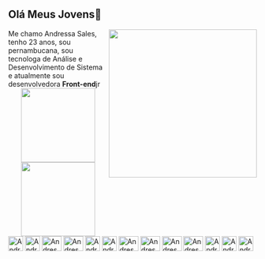 ## Olá Meus Jovens👋

<img  width="300" align="right"  src="https://github.com/user-attachments/assets/95787650-5de8-4b39-a5d2-9210e798b18d" />
Me chamo Andressa Sales, tenho 23 anos, sou pernambucana, sou tecnologa de Análise e Desenvolvimento de Sistema e atualmente sou desenvolvedora <b>Front-end</b>jr 



 <div align="center">
    <img height="150em" src="https://github-readme-stats-ten-gilt.vercel.app/api?username=AndressaSales&show_icons=true&theme=dracula&count_private=true">
    <img height="150em" src="https://github-readme-stats-ten-gilt.vercel.app/api/top-langs/?username=AndressaSales&layout=compact&theme=dracula">
</div>
<!--<p> - Skills </p>-->
<div style="flex-basis: 48%;>
 
   <img align="center" alt="AndressaSales-VSCODE" height="30"  widht="40" src="https://cdn.jsdelivr.net/gh/devicons/devicon@latest/icons/html5/html5-original.svg" />
   <img align="center" alt="AndressaSales-Html" height="30"  widht="40" src="https://cdn.jsdelivr.net/gh/devicons/devicon@latest/icons/html5/html5-original.svg" />
   <img align="center" alt="AndressaSales-Css" height="30"  widht="40" src="https://cdn.jsdelivr.net/gh/devicons/devicon@latest/icons/css3/css3-original.svg"/>
   <img align="center" alt="AndressaSales-Js" height="30" width="40" src="https://cdn.jsdelivr.net/gh/devicons/devicon@latest/icons/javascript/javascript-original.svg"/>
   <img align="center" alt="AndressaSales-Node" height="30" width="40" src="https://cdn.jsdelivr.net/gh/devicons/devicon@latest/icons/nodejs/nodejs-original.svg" />          
   <img align="center" alt="AndressaSales-SASS" height="30" wight="40" src="https://cdn.jsdelivr.net/gh/devicons/devicon@latest/icons/sass/sass-original.svg" />  
   <img align="center" alt="AndressaSales-Tailwinid" height="30" wight="40" src="https://cdn.jsdelivr.net/gh/devicons/devicon@latest/icons/tailwindcss/tailwindcss-original.svg" />    
   <img align="center"  alt="AndressaSales-REACT" height="30" width="40" src="https://cdn.jsdelivr.net/gh/devicons/devicon@latest/icons/react/react-original.svg">
   <img align="center" alt="AndressaSales-Vue" height="30" width="40"  src="https://cdn.jsdelivr.net/gh/devicons/devicon@latest/icons/vuejs/vuejs-original-wordmark.svg"/>
   <img align="center" alt="AndressaSales-Nuxt" height="30" width="40"  src="https://cdn.jsdelivr.net/gh/devicons/devicon@latest/icons/nuxtjs/nuxtjs-original.svg" />
   <img align="center" alt="AndressaSales-Next" height="30" width="40"  src="https://cdn.jsdelivr.net/gh/devicons/devicon@latest/icons/nextjs/nextjs-original.svg" />         
   <img align="center" alt="AndressaSales-Type" height="30"  widht="40"  src="https://cdn.jsdelivr.net/gh/devicons/devicon@latest/icons/typescript/typescript-original.svg" />
   <img align="center" alt="AndressaSales-Type" height="30"  widht="40"  src="https://cdn.jsdelivr.net/gh/devicons/devicon@latest/icons/jquery/jquery-original-wordmark.svg" />
   <img align="center" alt="AndressaSales-VSCODE" height="30"  widht="40"  src="https://cdn.jsdelivr.net/gh/devicons/devicon@latest/icons/visualstudio/visualstudio-original.svg" />  
</div>



